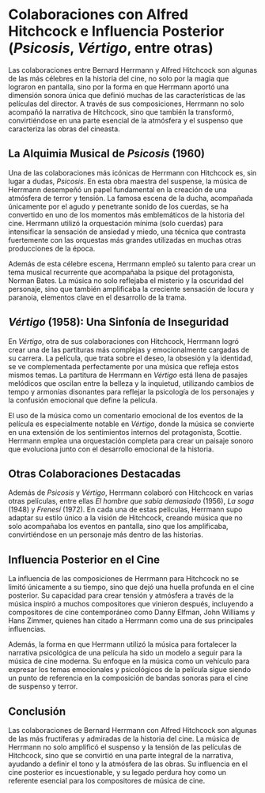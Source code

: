 # Colaboraciones con Alfred Hitchcock e Influencia Posterior (*Psicosis*, *Vértigo*, entre otras)

Las colaboraciones entre Bernard Herrmann y Alfred Hitchcock son algunas de las más célebres en la historia del cine, no solo por la magia que lograron en pantalla, sino por la forma en que Herrmann aportó una dimensión sonora única que definió muchas de las características de las películas del director. A través de sus composiciones, Herrmann no solo acompañó la narrativa de Hitchcock, sino que también la transformó, convirtiéndose en una parte esencial de la atmósfera y el suspenso que caracteriza las obras del cineasta.

## La Alquimia Musical de *Psicosis* (1960)

Una de las colaboraciones más icónicas de Herrmann con Hitchcock es, sin lugar a dudas, *Psicosis*. En esta obra maestra del suspense, la música de Herrmann desempeñó un papel fundamental en la creación de una atmósfera de terror y tensión. La famosa escena de la ducha, acompañada únicamente por el agudo y penetrante sonido de los cuerdas, se ha convertido en uno de los momentos más emblemáticos de la historia del cine. Herrmann utilizó la orquestación mínima (solo cuerdas) para intensificar la sensación de ansiedad y miedo, una técnica que contrasta fuertemente con las orquestas más grandes utilizadas en muchas otras producciones de la época.

Además de esta célebre escena, Herrmann empleó su talento para crear un tema musical recurrente que acompañaba la psique del protagonista, Norman Bates. La música no solo reflejaba el misterio y la oscuridad del personaje, sino que también amplificaba la creciente sensación de locura y paranoia, elementos clave en el desarrollo de la trama.

## *Vértigo* (1958): Una Sinfonía de Inseguridad

En *Vértigo*, otra de sus colaboraciones con Hitchcock, Herrmann logró crear una de las partituras más complejas y emocionalmente cargadas de su carrera. La película, que trata sobre el deseo, la obsesión y la identidad, se ve complementada perfectamente por una música que refleja estos mismos temas. La partitura de Herrmann en *Vértigo* está llena de pasajes melódicos que oscilan entre la belleza y la inquietud, utilizando cambios de tempo y armonías disonantes para reflejar la psicología de los personajes y la confusión emocional que define la película.

El uso de la música como un comentario emocional de los eventos de la película es especialmente notable en *Vértigo*, donde la música se convierte en una extensión de los sentimientos internos del protagonista, Scottie. Herrmann emplea una orquestación completa para crear un paisaje sonoro que evoluciona junto con el desarrollo emocional de la historia.

## Otras Colaboraciones Destacadas

Además de *Psicosis* y *Vértigo*, Herrmann colaboró con Hitchcock en varias otras películas, entre ellas *El hombre que sabía demasiado* (1956), *La soga* (1948) y *Frenesí* (1972). En cada una de estas películas, Herrmann supo adaptar su estilo único a la visión de Hitchcock, creando música que no solo acompañaba los eventos en pantalla, sino que los amplificaba, convirtiéndose en un personaje más dentro de las historias.

## Influencia Posterior en el Cine

La influencia de las composiciones de Herrmann para Hitchcock no se limitó únicamente a su tiempo, sino que dejó una huella profunda en el cine posterior. Su capacidad para crear tensión y atmósfera a través de la música inspiró a muchos compositores que vinieron después, incluyendo a compositores de cine contemporáneo como Danny Elfman, John Williams y Hans Zimmer, quienes han citado a Herrmann como una de sus principales influencias.

Además, la forma en que Herrmann utilizó la música para fortalecer la narrativa psicológica de una película ha sido un modelo a seguir para la música de cine moderna. Su enfoque en la música como un vehículo para expresar los temas emocionales y psicológicos de la película sigue siendo un punto de referencia en la composición de bandas sonoras para el cine de suspenso y terror.

## Conclusión

Las colaboraciones de Bernard Herrmann con Alfred Hitchcock son algunas de las más fructíferas y admiradas de la historia del cine. La música de Herrmann no solo amplificó el suspenso y la tensión de las películas de Hitchcock, sino que se convirtió en una parte integral de la narrativa, ayudando a definir el tono y la atmósfera de las obras. Su influencia en el cine posterior es incuestionable, y su legado perdura hoy como un referente esencial para los compositores de música de cine.
